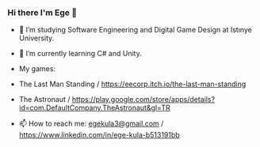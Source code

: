 ### Hi there I'm Ege 👋



- 🔭 I’m studying Software Engineering and Digital Game Design at Istınye University.

- 🌱 I’m currently learning C# and Unity.

- My games:
- The Last Man Standing / https://eecorp.itch.io/the-last-man-standing
- The Astronaut / https://play.google.com/store/apps/details?id=com.DefaultCompany.TheAstronaut&gl=TR

- 📫 How to reach me: egekula3@gmail.com / https://www.linkedin.com/in/ege-kula-b513191bb

